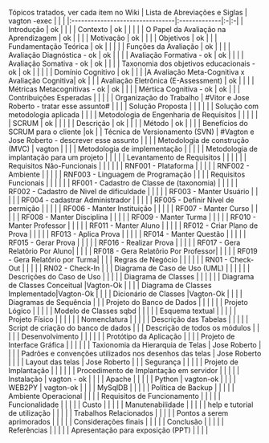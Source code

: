 Tópicos tratados, ver cada item no Wiki
|	Lista de Abreviações e Siglas	|	vagton -exec	|		|		|
|:--------------------------------|:-------------|:-|:-|
|	Introdução	|	ok	|		|		|
|	Contexto	|	ok	|		|		|
|		|	O Papel da Avaliação na Aprendizagem	|	ok	|		|
|		|	Motivação	|	ok	|		|
|		|	Objetivos	|	ok	|		|
|	Fundamentação Teórica	|	ok	|		|		|
|		|	Funções da Avaliação	|	ok	|		|
|		|	Avaliação Diagnóstica - ok  	|	ok	|		|
|		|	Avaliação Formativa  - ok	|	ok	|		|
|		|	Avaliação Somativa  - ok 	|	ok	|		|
|		|	Taxonomia dos objetivos educacionais  -  ok	|	ok	|		|
|		|		|	Domínio Cognitivo	|	ok	|
|		|		|A Avaliação Meta-Cognitiva x Avaliação Cognitiva| ok	|
|		|	Avaliação Eletrônica (E-Assessment) 	|	ok	|		|
|		|	Métricas Metacognitivas  -  ok	|	ok	|		|
|		|	Mértica Cognitiva -  ok	|	ok	|		|
|	Contribuições Esperadas	|		|		|		|
|	Organização do Trabalho	|	#Vitor e Jose Roberto - tratar esse assunto#	|		|		|
|	Solução Proposta	|		|		|		|
|		|	Solução com metodologia aplicada	|		|		|
|	Metodologia de Engenharia de Requisitos 	|		|		|		|
|		|	SCRUM  	|	ok	|		|
|		|		|	Descrição	|	ok	|
|		|		|	Método	|	ok	|
|		|		|	Benefícios do SCRUM para o cliente	|ok		|
|	Técnica de Versionamento (SVN)	|	 #Vagton e Jose Roberto - descrever esse assunto	|		|		|
|	Metodologia de construção (MVC)	|   vagton 	|		|		|
|	Metodologia de implementação	|		|		|		|
|	Metodologia de implantação para um projeto 	|		|		|		|
|	Levantamento de Requisitos	|		|		|		|
|		|	Requisitos Não-Funcionais	|		|		|
|		|		|	RNF001 - Plataforma	|		|
|		|		|	RNF002 - Ambiente	|		|
|		|		|	RNF003 - Linguagem de Programação	|		|
|		|	Requisitos Funcionais	|		|		|
|		|		|	RF001 - Cadastro de Classe de (taxonomia)	|		|
|		|		|	RF002 - Cadastro de Nivel de dificuldade	|		|
|		|		|	RF003 - Manter Usuário	|		|
|		|		|	RF004 - cadastrar Administrador	|		|
|		|		|	RF005 - Definir Nivel de permição	|		|
|		|		|	RF006 - Manter Instituição	|		|
|		|		|	RF007 - Manter Curso	|	 |
|		|		|	RF008 - Manter Disciplina	|		|
|		|		|	RF009 - Manter Turma	|	 |
|		|		|	RF010 - Manter Professor	|		|
|		|		|	RF011 - Manter Aluno	|	 |
|		|		|	RF012 - Criar Plano de Prova	|		|
|		|		|	RF013 - Aplica Prova	|      |
|		|		|	RF014 - Manter Questão	|	 |
|		|		|	RF015 - Gerar Prova	|	 |
|		|		|	RF016 - Realizar Prova 	|	 |
|		|		|	RF017 - Gera Relatôrio Por Aluno|  |
|		|	        |	RF018 - Gera Relatôrio Por Professor|		|
|		|		|	RF019 - Gera Relatôrio por Turma|  |
|		|	Regras de Negócio	|		|		|
|		|		|	RN01 - Check-Out	|		|
|		|		|	RN02 - Check-In	|		|
|	Diagrama de Caso de Uso (UML)	|		|		|		|
|		|	Descrições do Caso de Uso	|		|		|
|		|	Diagrama de Classes  	|		|		|
|		|		|	Diagrama de Classes Conceitual	|Vagton-Ok	|
|		|		|	Diagrama de Classes Implementado|Vagton-Ok		|
|		|		|	Dicionário de Classes	|Vagton-Ok	|
|		|		|	Diagramas de Sequência	|		|
|	Projeto do Banco de Dados	|		|		|		|
|		|	Projeto Lógico	|		|		|
|		|	Modelo de Classes sqbd	|		|		|
|		|	Esquema textual	|		|		|
|		|	Projeto Físico	|		|		|
|		|		|	Nomenclatura	|		|
|		|		|	Descrição das Tabelas	|		|
|		|		|	Script de criação do banco de dados	|		|
|	Descrição de todos os módulos	|		|		|		|
|	Desenvolvimento 	|		|		|		|
|		|	Protótipo da Aplicação	|		|		|
|	Projeto de Interface Gráfica	|		|		|		|
|		|	Taxionomia da Hierarquia de Telas	|	Jose Roberto	|		|
|		|	Padrões e convenções utilizados nos desenhos das telas	| Jose Roberto		|		|
|		|	Layout das telas	|	Jose Roberto	|		|
|	Segurança	|		|		|		|
|	Projeto de Implantação	|		|		|		|
|		|	Procedimento de Implantação em servidor	|		|		|
|		|	Instalação 	|	vagton - ok	|		|
|		|	Apache	|		|		|
|		|	Python	| vagton-ok	|		|
|		|	WEB2PY	| vagton-ok	|		|
|		|	MySqlDB	|		|		|
|		|	Política de Backup	|		|		|
|		|	Ambiente Operacional	|		|		|
|	Requisitos de Funcionamento	|		|		|		|
|	Funcionalidade	|		|		|		|
|	Custo	|		|		|		|
|	Manutenabilidade	|		|		|		|
|	help e tutorial de utilização	|		|		|		|
|	Trabalhos Relacionados	|		|		|		|
|	Pontos a serem aprimorados	|		|		|		|
|	Considerações finais	|		|		|		|
|	Conclusão	|		|		|		|
|	Referências	|		|		|		|
|	Apresentação para exposição (PPT)	|		|		|		|